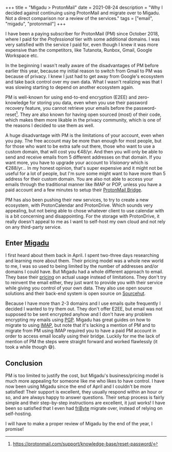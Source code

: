+++
title = "Migadu > ProtonMail"
date = 2021-08-24
description = "Why I decided against continuing using ProtonMail and migrate over to Migadu. Not a direct comparison nor a review of the services."
tags = ["email", "migadu", "protonmail"] 
+++

I have been a paying subscriber for ProtonMail (PM) since October 2018, where I paid for the *Professional* tier with some additional domains. I was very satisfied with the service I paid for, even though I knew it was more expensive than the competitors, like Tutanota, Runbox, Gmail, Google Workspace etc.

In the beginning I wasn't really aware of the disadvantages of PM before earlier this year, because my initial reason to switch from Gmail to PM was because of privacy. I knew I just had to get away from Google's ecosystem and take back control over my own data.
What I wasn't realizing was that I was slowing starting to depend on another ecosystem again.

PM is well-known for using end-to-end encryption (E2EE) and zero-knowledge for storing you data, even when you use their password recovery feature, you cannot retrieve your emails before the password-reset[^1]. They are also known for having open sourced (most) of their code, which makes them more likable in the privacy community, which is one of the reasons I decided to use them as well.

A huge disadvantage with PM is the limitations of your account, even when you pay. The free account may be more than enough for most people, but for those who want to be extra safe out there, those who want to use a custom domain, that will cost you €48/yr. And then you will only be able to send and receive emails from 5 different addresses on that domain. If you want more, you have to upgrade your account to *Visionary* which is €288/yr... In my honest opinion, that's super expensive and it might not be useful for a lot of people, but I'm sure some might want to have more than 5 address for their custom domain.
You are also not able to access your emails through the traditional manner like IMAP or POP, unless you have a paid account and a few minutes to setup their [ProtonMail Bridge][pm-bridge].

PM has also been pushing their new services, to try to create a new ecosystem, with ProtonCalendar and ProtonDrive. Which sounds very appealing, but not being able to chose whatever client to use calendar with is a bit concerning and disappointing. For the storage with ProtonDrive, it really doesn't appeal to me as I want to self-host my own cloud and not rely on any third-party service.

## Enter [Migadu][migadu]

I first heard about them back in April. I spent two-three days researching and learning more about them. Their pricing model was a whole new world to me, I was so used to being limited by the number of addresses and/or domains I could have. But Migadu had a whole different approach to email. They base their [pricing](https://www.migadu.com/pricing/) on actual usage instead of limitations. They don't try to reinvent the email either, they just want to provide you with their service while giving you control of your own data. They also use open source solutions and their back-end system is open source on [Sourcehut](https://git.sr.ht/~migadu/).

Because I have more than 2-3 domains and I use emails quite frequently I decided I wanted to try them out. They don't offer E2EE, but email was not supposed to be sent encrypted anyhow and I don't have any problem encrypting my emails using [PGP][PGP].
Migadu has great guides on how to migrate to using [IMAP][imap-guide], but note that it's lacking a mention of PM and to migrate from PM using IMAP required you to have a paid PM account in order to access email locally using their bridge. Luckily for me the lack of mention of PM the steps were straight forward and worked flawlessly (it took a while though 😅).

## Conclusion

PM is too limited to justify the cost, but Migadu's business/pricing model is much more appealing for someone like me who likes to have control.
I have now been using Migadu since the end of April and I couldn't be more satisfied! Their support is excellent, they usually respond within an hour or so, and are always happy to answer questions.
Their setup process is fairly simple and their step-by-step instructions are excellent, it just works!
I have been so satisfied that I even had [friByte][fribyte] migrate over, instead of relying on self-hosting.

I will have to make a proper review of Migadu by the end of the year, I promise!

[^1]: https://protonmail.com/support/knowledge-base/reset-password/

[pm-bridge]: https://protonmail.com/bridge/
[migadu]: https://migadu.com
[PGP]: https://en.wikipedia.org/wiki/Pretty_Good_Privacy
[imap-guide]: https://www.migadu.com/guides/imapsync/
[fribyte]: https://fribyte.no
[fribyte]: https://fribyte.no
